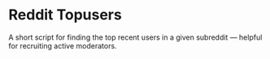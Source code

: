 # Reddit Topusers

A short script for finding the top recent users in a given subreddit — helpful for recruiting active moderators. 
